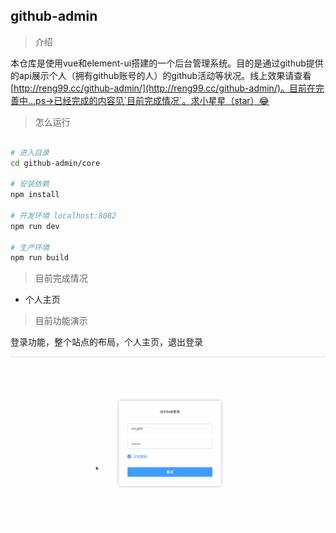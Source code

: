 ## github-admin

> 介绍

本仓库是使用vue和element-ui搭建的一个后台管理系统。目的是通过github提供的api展示个人（拥有github账号的人）的github活动等状况。线上效果请查看[http://reng99.cc/github-admin/](http://reng99.cc/github-admin/)。目前在完善中...ps->已经完成的内容见`目前完成情况`。求小星星（star）😂

> 怎么运行

```bash

# 进入目录
cd github-admin/core

# 安装依赖
npm install

# 开发环境 localhost:8082
npm run dev

# 生产环境
npm run build

```

> 目前完成情况

- 个人主页

> 目前功能演示

登录功能，整个站点的布局，个人主页，退出登录

![demo20180504](./imgs/demo20180504.gif)

